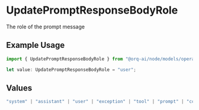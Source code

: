 # UpdatePromptResponseBodyRole

The role of the prompt message

## Example Usage

```typescript
import { UpdatePromptResponseBodyRole } from "@orq-ai/node/models/operations";

let value: UpdatePromptResponseBodyRole = "user";
```

## Values

```typescript
"system" | "assistant" | "user" | "exception" | "tool" | "prompt" | "correction" | "expected_output"
```